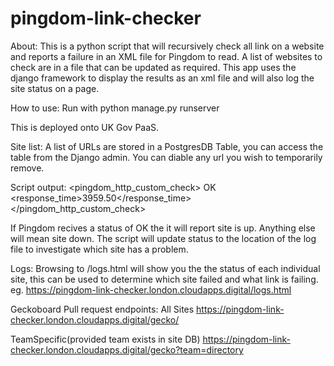 # pingdom-link-checker

About:
This is a python script that will recursively check all link on a website and reports a failure in an XML file for Pingdom to read.  A list of websites to check are in a file that can be updated as required.  This app uses the django framework to display the results as an xml file and will also log the site status on a page.

How to use:
Run with
		python manage.py runserver

This is deployed onto UK Gov PaaS.

Site list:
A list of URLs are stored in a PostgresDB Table, you can access the table from the Django admin.
You can diable any url you wish to temporarily remove.

Script output:
		<?xml version="1.0" encoding="UTF-8"?>
		<pingdom_http_custom_check>
		<status>OK</status>
		<response_time>3959.50</response_time>
		</pingdom_http_custom_check>

If Pingdom recives a status of OK the it will report site is up.  Anything else will mean site down.  The script will update status to the location of the log file to investigate which site has a problem.

Logs:
Browsing to /logs.html will show you the the status of each individual site, this can be used to determine which site failed and what link is failing. eg.
		https://pingdom-link-checker.london.cloudapps.digital/logs.html

Geckoboard Pull request endpoints:
All Sites
https://pingdom-link-checker.london.cloudapps.digital/gecko/

TeamSpecific(provided team exists in site DB)
https://pingdom-link-checker.london.cloudapps.digital/gecko?team=directory
